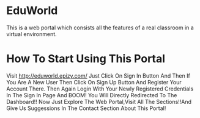 # EduWorld
This is a web portal which consists all the features of a real classroom in a virtual environment.
# How To Start Using This Portal
Visit http://eduworld.epizy.com/
Just Click On Sign In Button And Then If You Are A New User Then Click On Sign Up Button And Register Your Account There.
Then Again Login With Your Newly Registered Credentials In The Sign In Page And BOOM! You Will Directly Redirected To The Dashboard!!
Now Just Explore The Web Portal,Visit All The Sections!!And Give Us Suggessions In The Contact Section About This Portal!

